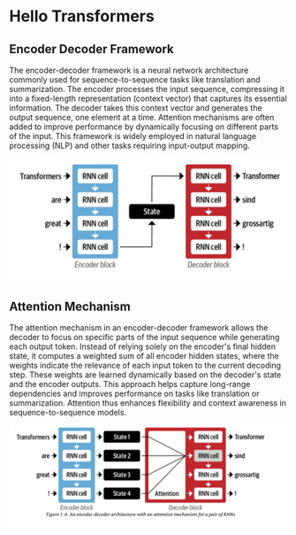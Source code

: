 # Hello Transformers

## Encoder Decoder Framework

The encoder-decoder framework is a neural network architecture commonly used for sequence-to-sequence tasks like translation and summarization. The encoder processes the input sequence, compressing it into a fixed-length representation (context vector) that captures its essential information. The decoder takes this context vector and generates the output sequence, one element at a time. Attention mechanisms are often added to improve performance by dynamically focusing on different parts of the input. This framework is widely employed in natural language processing (NLP) and other tasks requiring input-output mapping.

![Encoder-Decoder](images/Encoder-Decoder.png)

## Attention Mechanism

The attention mechanism in an encoder-decoder framework allows the decoder to focus on specific parts of the input sequence while generating each output token. Instead of relying solely on the encoder's final hidden state, it computes a weighted sum of all encoder hidden states, where the weights indicate the relevance of each input token to the current decoding step. These weights are learned dynamically based on the decoder's state and the encoder outputs. This approach helps capture long-range dependencies and improves performance on tasks like translation or summarization. Attention thus enhances flexibility and context awareness in sequence-to-sequence models.

![Attention-mechanism](images/Attention-Mechanism.png)

